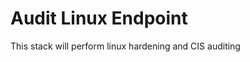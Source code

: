 Audit Linux Endpoint 
============================
This stack will perform linux hardening and CIS auditing 